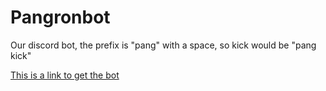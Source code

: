# Pangronbot
Our discord bot, the prefix is "pang" with a space, so kick would be "pang kick"
<html>
  <a href="https://discord.com/api/oauth2/authorize?client_id=746246332993503325&permissions=8&scope=bot">This is a link to get the bot</a>
    </html>
